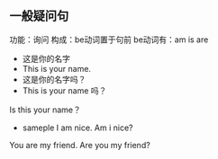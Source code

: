 ## 一般疑问句
功能：询问
构成：be动词置于句前
be动词有：am is are
- 这是你的名字
- This is your name.
- 这是你的名字吗？
- This is your name 吗？

Is this your name？
- sameple
I am nice.
Am i nice?

You are my friend. Are you my friend?